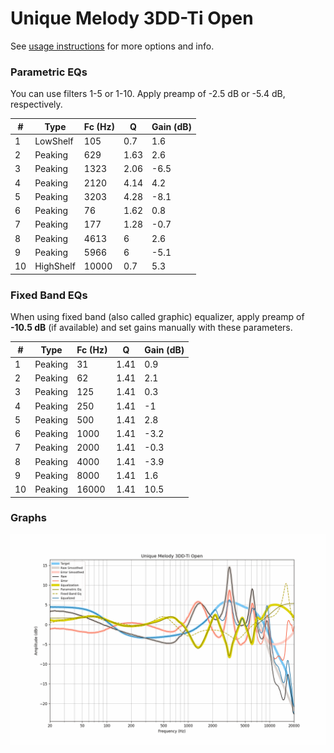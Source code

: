 # Unique Melody 3DD-Ti Open
See [usage instructions](https://github.com/jaakkopasanen/AutoEq#usage) for more options and info.

### Parametric EQs
You can use filters 1-5 or 1-10. Apply preamp of -2.5 dB or -5.4 dB, respectively.

|   # | Type      |   Fc (Hz) |    Q |   Gain (dB) |
|-----|-----------|-----------|------|-------------|
|   1 | LowShelf  |       105 | 0.7  |         1.6 |
|   2 | Peaking   |       629 | 1.63 |         2.6 |
|   3 | Peaking   |      1323 | 2.06 |        -6.5 |
|   4 | Peaking   |      2120 | 4.14 |         4.2 |
|   5 | Peaking   |      3203 | 4.28 |        -8.1 |
|   6 | Peaking   |        76 | 1.62 |         0.8 |
|   7 | Peaking   |       177 | 1.28 |        -0.7 |
|   8 | Peaking   |      4613 | 6    |         2.6 |
|   9 | Peaking   |      5966 | 6    |        -5.1 |
|  10 | HighShelf |     10000 | 0.7  |         5.3 |

### Fixed Band EQs
When using fixed band (also called graphic) equalizer, apply preamp of **-10.5 dB** (if available) and set gains manually with these parameters.

|   # | Type    |   Fc (Hz) |    Q |   Gain (dB) |
|-----|---------|-----------|------|-------------|
|   1 | Peaking |        31 | 1.41 |         0.9 |
|   2 | Peaking |        62 | 1.41 |         2.1 |
|   3 | Peaking |       125 | 1.41 |         0.3 |
|   4 | Peaking |       250 | 1.41 |        -1   |
|   5 | Peaking |       500 | 1.41 |         2.8 |
|   6 | Peaking |      1000 | 1.41 |        -3.2 |
|   7 | Peaking |      2000 | 1.41 |        -0.3 |
|   8 | Peaking |      4000 | 1.41 |        -3.9 |
|   9 | Peaking |      8000 | 1.41 |         1.6 |
|  10 | Peaking |     16000 | 1.41 |        10.5 |

### Graphs
![](./Unique%20Melody%203DD-Ti%20Open.png)
